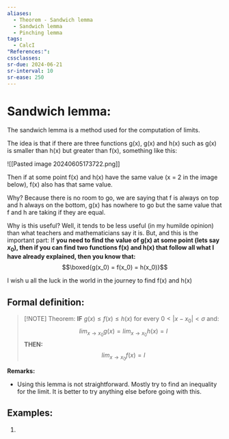 ```yaml
---
aliases:
  - Theorem - Sandwich lemma
  - Sandwich lemma
  - Pinching lemma
tags:
  - CalcI
"References:": 
cssclasses: 
sr-due: 2024-06-21
sr-interval: 10
sr-ease: 250
---
```

# Sandwich lemma: 


The sandwich lemma is a method used for the computation of limits. 

The idea is that if there are three functions g(x), g(x) and h(x) such as g(x) is smaller than h(x) but greater than f(x), something like this: 

![[Pasted image 20240605173722.png]]

Then if at some point f(x) and h(x) have the same value (x = 2 in the image below), f(x) also has that same value. 

Why? Because there is no room to go, we are saying that f is always on top and h always on the bottom, g(x) has nowhere to go but the same value that f and h are taking if they are equal. 

Why is this useful? Well, it tends to be less useful (in my humilde opinion) than what teachers and mathematicians say it is. But, and this is the important part: 
If **you need to find the value of g(x) at some point (lets say $x_0$), then if you can find two functions f(x) and h(x) that follow all what I have already explained, then you know that:**
$$\boxed{g(x_0) = f(x_0) = h(x_0)}$$

I wish u all the luck in the world in the journey to find f(x) and h(x)

## Formal definition: 

> [!NOTE] Theorem: 
> **IF** $g(x) \leq f(x) \leq h(x)$ for every $0< |x-x_0| < \sigma$  and:
> $$
> lim_{x\rightarrow x_0}g(x) = lim_{x\rightarrow x_0} h(x)= l
> $$
> **THEN:**
> $$
> lim_{x\rightarrow x_0}f(x)= l
> $$

**Remarks:**
+ Using this lemma is not straightforward. Mostly try to find an inequality for the limit. It is better to try anything else before going with this. 

## Examples: 

1. 
